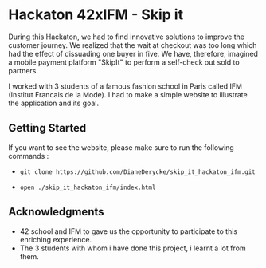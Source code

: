 # Hackaton 42xIFM - Skip it

During this Hackaton, we had to find innovative solutions to improve the customer journey. We realized that the wait at checkout was too long which had the effect of dissuading one buyer in five. We have, therefore, imagined a mobile payment platform "SkipIt" to perform a self-check out sold to partners.

I worked with 3 students of a famous fashion school in Paris called IFM (Institut Francais de la Mode).
I had to make a simple website to illustrate the application and its goal.

## Getting Started

If you want to see the website, please make sure to run the following commands :

- `git clone https://github.com/DianeDerycke/skip_it_hackaton_ifm.git`

- `open ./skip_it_hackaton_ifm/index.html`

## Acknowledgments

- 42 school and IFM to gave us the opportunity to participate to this enriching experience.
- The 3 students with whom i have done this project, i learnt a lot from them.
